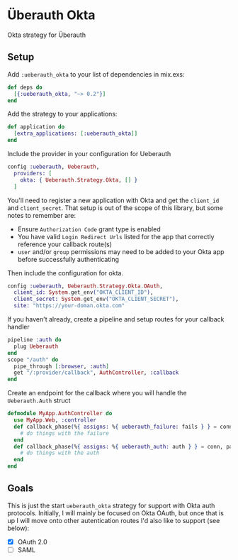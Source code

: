 # Überauth Okta
Okta strategy for Überauth

## Setup
Add `:ueberauth_okta` to your list of dependencies in mix.exs:

```elixir
def deps do
  [{:ueberauth_okta, "~> 0.2"}]
end
```

Add the strategy to your applications:
```elixir
def application do
  [extra_applications: [:ueberauth_okta]]
end
```

Include the provider in your configuration for Ueberauth
```elixir
config :ueberauth, Ueberauth,
  providers: [
    okta: { Ueberauth.Strategy.Okta, [] }
  ]
```

You'll need to register a new application with Okta and get the `client_id` and `client_secret`. That setup is out of the scope of this library, but some notes to remember are:
  * Ensure `Authorization Code` grant type is enabled
  * You have valid `Login Redirect Urls` listed for the app that correctly reference your callback route(s)
  * `user` and/or `group` permissions may need to be added to your Okta app before successfully authenticating

Then include the configuration for okta.
```elixir
config :ueberauth, Ueberauth.Strategy.Okta.OAuth,
  client_id: System.get_env("OKTA_CLIENT_ID"),
  client_secret: System.get_env("OKTA_CLIENT_SECRET"),
  site: "https://your-doman.okta.com"
```

If you haven't already, create a pipeline and setup routes for your callback handler
```elixir
pipeline :auth do
  plug Ueberauth
end
scope "/auth" do
  pipe_through [:browser, :auth]
  get "/:provider/callback", AuthController, :callback
end
```

Create an endpoint for the callback where you will handle the `Ueberauth.Auth` struct
```elixir
defmodule MyApp.AuthController do
  use MyApp.Web, :controller
  def callback_phase(%{ assigns: %{ ueberauth_failure: fails } } = conn, _params) do
    # do things with the failure
  end
  def callback_phase(%{ assigns: %{ ueberauth_auth: auth } } = conn, params) do
    # do things with the auth
  end
end
```

## Goals
This is just the start `ueberauth_okta` strategy for support with Okta auth protocols. Initially, I will mainly be focused on Okta OAuth, but once that is up I will move onto other autentication routes I'd also like to support (see below):

- [x] OAuth 2.0
- [ ] SAML
